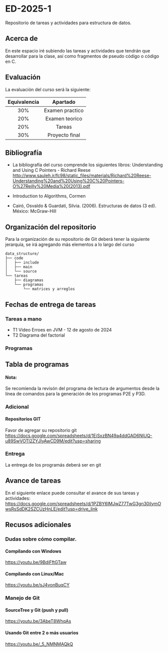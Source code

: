# ED-2025-1
Repositorio de tareas y actividades para estructura de datos.

## Acerca de
En este espacio iré subiendo las tareas y actividades que tendrán que desarrollar para la clase, así como fragmentos de pseudo código o código en C.

## Evaluación
La evaluación del curso será la siguiente:

| Equivalencia |     Apartado    |
|:------------:|:---------------:|
|      30%     | Examen practico |
|      20%     |  Examen teorico |
|      20%     |      Tareas     |
|      30%     |  Proyecto final |

## Bibliografía
* La bibliografía del curso comprende los siguientes libros:
Understanding and Using C Pointers - Richard Reese
http://www.sauleh.ir/fc98/static_files/materials/Richard%20Reese-Understanding%20and%20Using%20C%20Pointers-O%27Reilly%20Media%20(2013).pdf

* Introduction to Algorithms, Cormen

* Cairó, Osvaldo & Guardati, Silvia. (2006). Estructuras de datos (3 ed). México: McGraw-Hill

## Organización del repositorio
Para la organización de su repositorio de Git deberá tener la siguiente jerarquía, se irá agregando más elementos a lo largo del curso

```
data_structure/
├── code
│	├── include
│	├── main
│	└── source
└── tareas
    ├── diagramas
    └── programas
        └── matrices y arreglos
```

## Fechas de entrega de tareas

### Tareas a mano
 * T1 Video Erroes en JVM - 12 de agosto de 2024
 * T2 Diagrama del factorial

### Programas

## Tabla de programas

#### Nota:
Se recomienda la revisón del programa de lectura de argumentos desde la línea de comandos para la generación de los programas P2E y P3D.

### Adicional
#### Repositorios GIT
Favor de agregar su repositorio git
https://docs.google.com/spreadsheets/d/1EiSxzBN49a4ddGAD6NlUQ-u89SwVOTl2ZYJIyAwCD9M/edit?usp=sharing

### Entrega
La entrega de los programás deberá ser en git

## Avance de tareas
En el siguiente enlace puede consultar el avance de sus tareas y actividades:
https://docs.google.com/spreadsheets/d/1PZBY6lMJwZ77TwG3gn30ilymOwsRsSdDK2SZCUzHnLE/edit?usp=drive_link

## Recusos adicionales

### Dudas sobre cómo compilar.
#### Compilando con Windows
https://youtu.be/9BdiFftGTaw

#### Compilando con Linux/Mac
https://youtu.be/sJ4vonBuqCY

### Manejo de Git
#### SourceTree y Git (push y pull)
https://youtu.be/3AbeT8WhqAs

#### Usando Git entre 2 o más usuarios
https://youtu.be/_5_NMNMAQkQ

